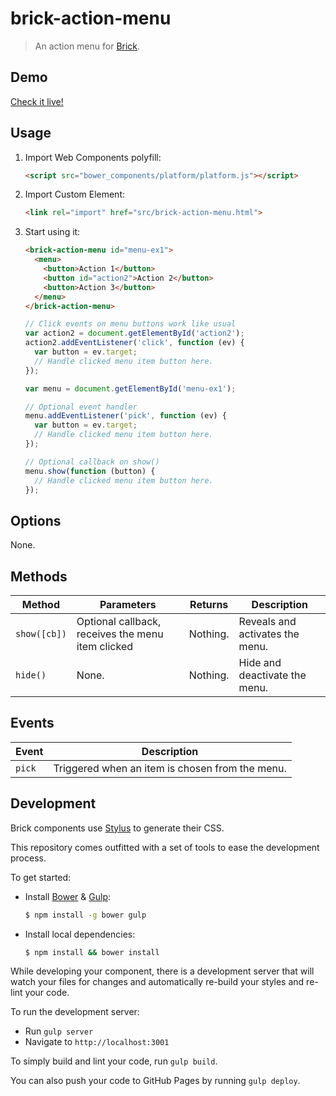 # brick-action-menu

> An action menu for [Brick](https://github.com/mozbrick/brick/).

## Demo

[Check it live!](http://lmorchard.github.io/brick-action-menu)

## Usage

1. Import Web Components polyfill:

    ```html
    <script src="bower_components/platform/platform.js"></script>
    ```

2. Import Custom Element:

    ```html
    <link rel="import" href="src/brick-action-menu.html">
    ```

3. Start using it:

    ```html
    <brick-action-menu id="menu-ex1">
      <menu>
        <button>Action 1</button>
        <button id="action2">Action 2</button>
        <button>Action 3</button>
      </menu>
    </brick-action-menu>
    ```

    ```javascript
    // Click events on menu buttons work like usual
    var action2 = document.getElementById('action2');
    action2.addEventListener('click', function (ev) {
      var button = ev.target;
      // Handle clicked menu item button here.
    });

    var menu = document.getElementById('menu-ex1');

    // Optional event handler
    menu.addEventListener('pick', function (ev) {
      var button = ev.target;
      // Handle clicked menu item button here.
    });

    // Optional callback on show()
    menu.show(function (button) {
      // Handle clicked menu item button here.
    });
    ```

## Options

None.

## Methods

Method        | Parameters   | Returns     | Description
---           | ---          | ---         | ---
`show([cb])`  | Optional callback, receives the menu item clicked | Nothing. | Reveals and activates the menu.
`hide()`      | None.        | Nothing.    | Hide and deactivate the menu. 

## Events

Event         | Description
---           | ---
`pick`        | Triggered when an item is chosen from the menu.

## Development

Brick components use [Stylus](http://learnboost.github.com/stylus/) to generate their CSS.

This repository comes outfitted with a set of tools to ease the development process.

To get started:

* Install [Bower](http://bower.io/) & [Gulp](http://gulpjs.com/):

    ```sh
    $ npm install -g bower gulp
    ```

* Install local dependencies:

    ```sh
    $ npm install && bower install
    ```

While developing your component, there is a development server that will watch your files for changes and automatically re-build your styles and re-lint your code.

To run the development server:

* Run `gulp server`
* Navigate to `http://localhost:3001`

To simply build and lint your code, run `gulp build`.

You can also push your code to GitHub Pages by running `gulp deploy`.
